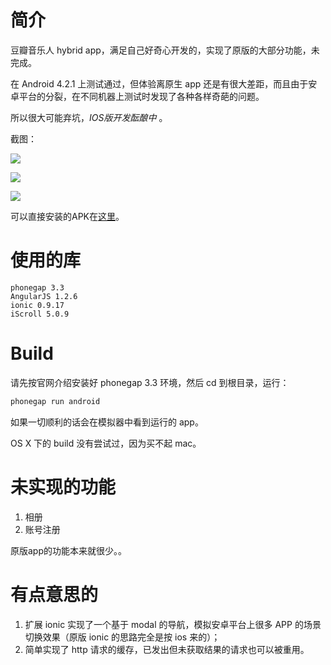 # 简介

豆瓣音乐人 hybrid app，满足自己好奇心开发的，实现了原版的大部分功能，未完成。

在 Android 4.2.1 上测试通过，但体验离原生 app 还是有很大差距，而且由于安卓平台的分裂，在不同机器上测试时发现了各种各样奇葩的问题。

所以很大可能弃坑，*IOS版开发酝酿中* 。

截图：

![](https://raw.githubusercontent.com/novoland/douban-artist/master/screenshots/1.png)

![](https://raw.githubusercontent.com/novoland/douban-artist/master/screenshots/3.png)

![](https://raw.githubusercontent.com/novoland/douban-artist/master/screenshots/5.png)

可以直接安装的APK在[这里](https://github.com/novoland/douban-artist/raw/master/platforms/android/bin/DouBi-debug-unaligned.apk)。

# 使用的库

```
phonegap 3.3 
AngularJS 1.2.6
ionic 0.9.17
iScroll 5.0.9
```

# Build

请先按官网介绍安装好 phonegap 3.3 环境，然后 cd 到根目录，运行：
```sh
phonegap run android
```
如果一切顺利的话会在模拟器中看到运行的 app。

OS X 下的 build 没有尝试过，因为买不起 mac。

# 未实现的功能

1. 相册
2. 账号注册

原版app的功能本来就很少。。

# 有点意思的
1. 扩展 ionic 实现了一个基于 modal 的导航，模拟安卓平台上很多 APP 的场景切换效果（原版 ionic 的思路完全是按 ios 来的）；
2. 简单实现了 http 请求的缓存，已发出但未获取结果的请求也可以被重用。

